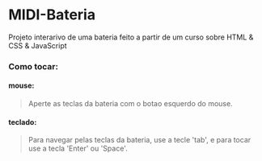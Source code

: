 # MIDI-Bateria

Projeto interarivo de uma bateria feito a partir de um curso sobre HTML & CSS & JavaScript

### Como tocar:

#### mouse:
> Aperte as teclas da bateria com o botao esquerdo do mouse.

#### teclado:

> Para navegar pelas teclas da bateria, use a tecle 'tab', e para tocar use a tecla 'Enter' ou 'Space'.
